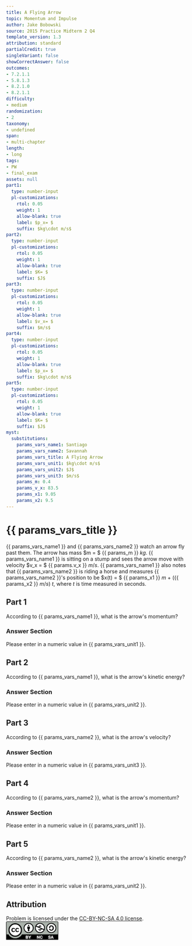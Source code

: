```yaml
---
title: A Flying Arrow
topic: Momentum and Impulse
author: Jake Bobowski
source: 2015 Practice Midterm 2 Q4
template_version: 1.3
attribution: standard
partialCredit: true
singleVariant: false
showCorrectAnswer: false
outcomes:
- 7.2.1.1
- 5.8.1.3
- 8.2.1.0
- 8.2.1.1
difficulty:
- medium
randomization:
- 2
taxonomy:
- undefined
span:
- multi-chapter
length:
- long
tags:
- PW
- final_exam
assets: null
part1:
  type: number-input
  pl-customizations:
    rtol: 0.05
    weight: 1
    allow-blank: true
    label: $p_x= $
    suffix: $kg\cdot m/s$
part2:
  type: number-input
  pl-customizations:
    rtol: 0.05
    weight: 1
    allow-blank: true
    label: $K= $
    suffix: $J$
part3:
  type: number-input
  pl-customizations:
    rtol: 0.05
    weight: 1
    allow-blank: true
    label: $v_x= $
    suffix: $m/s$
part4:
  type: number-input
  pl-customizations:
    rtol: 0.05
    weight: 1
    allow-blank: true
    label: $p_x= $
    suffix: $kg\cdot m/s$
part5:
  type: number-input
  pl-customizations:
    rtol: 0.05
    weight: 1
    allow-blank: true
    label: $K= $
    suffix: $J$
myst:
  substitutions:
    params_vars_name1: Santiago
    params_vars_name2: Savannah
    params_vars_title: A Flying Arrow
    params_vars_unit1: $kg\cdot m/s$
    params_vars_unit2: $J$
    params_vars_unit3: $m/s$
    params_m: 0.4
    params_v_x: 83.5
    params_x1: 9.05
    params_x2: 9.5
---
```

# {{ params_vars_title }}
{{ params_vars_name1 }} and {{ params_vars_name2 }} watch an arrow fly past them.
The arrow has mass $m = $ {{ params_m }} $kg$.
{{ params_vars_name1 }} is sitting on a stump and sees the arrow move with velocity $v_x = $ {{ params.v_x }} $m/s$.
{{ params_vars_name1 }} also notes that {{ params_vars_name2 }} is riding a horse and measures {{ params_vars_name2 }}'s position to be $x(t) = $ {{ params_x1 }} $m$ + ({{ params_x2 }} $m/s$) $t$, where $t$ is time measured in seconds.

## Part 1

According to {{ params_vars_name1 }}, what is the arrow's momentum?

### Answer Section

Please enter in a numeric value in {{ params_vars_unit1 }}.

## Part 2

According to {{ params_vars_name1 }}, what is the arrow's kinetic energy?

### Answer Section

Please enter in a numeric value in {{ params_vars_unit2 }}.

## Part 3

According to {{ params_vars_name2 }}, what is the arrow's velocity?

### Answer Section

Please enter in a numeric value in {{ params_vars_unit3 }}.

## Part 4

According to {{ params_vars_name2 }}, what is the arrow's momentum?

### Answer Section

Please enter in a numeric value in {{ params_vars_unit1 }}.

## Part 5

According to {{ params_vars_name2 }}, what is the arrow's kinetic energy?

### Answer Section

Please enter in a numeric value in {{ params_vars_unit2 }}.

## Attribution

Problem is licensed under the [CC-BY-NC-SA 4.0 license](https://creativecommons.org/licenses/by-nc-sa/4.0/).<br> ![The Creative Commons 4.0 license requiring attribution-BY, non-commercial-NC, and share-alike-SA license.](https://raw.githubusercontent.com/firasm/bits/master/by-nc-sa.png)